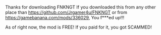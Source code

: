 Thanks for downloading FNKNGT
If you downloaded this from any other place than https://github.com/Jrgamer4u/FNKNGT or from https://gamebanana.com/mods/336029,
You f***ed up!!! 

As of right now, the mod is FREE! If you paid for it, you got SCAMMED!